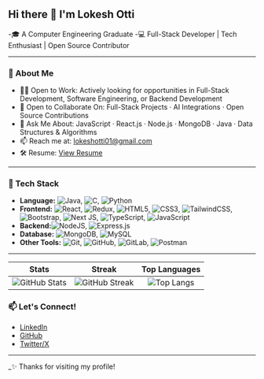 ## Hi there 👋 I'm Lokesh Otti

-🎓 A Computer Engineering Graduate
-💻 Full-Stack Developer | Tech Enthusiast | Open Source Contributor  

---

### 🚀 About Me

- 👨‍💻 Open to Work: Actively looking for opportunities in Full-Stack Development, Software Engineering, or Backend Development
- 👯 Open to Collaborate On: Full-Stack Projects · AI Integrations · Open Source Contributions
- 💬 Ask Me About: JavaScript · React.js · Node.js · MongoDB · Java · Data Structures & Algorithms
- 📫 Reach me at: [lokeshotti01@gmail.com](mailto:lokeshotti01@gmail.com)
- 🛠️ Resume: [View Resume](https://drive.google.com/file/d/1tbqIv2Mgc2tejoZim9BwcMcHBHpQEgIl/view?usp=drive_link)
 <!-- add your actual resume link -->

---

### 🧰 Tech Stack

- **Language:** ![Java](https://img.shields.io/badge/java-%23ED8B00.svg?style=for-the-badge&logo=openjdk&logoColor=white), ![C](https://img.shields.io/badge/c-%2300599C.svg?style=for-the-badge&logo=c&logoColor=white), ![Python](https://img.shields.io/badge/python-3670A0?style=for-the-badge&logo=python&logoColor=ffdd54)
- **Frontend:** ![React](https://img.shields.io/badge/react-%2320232a.svg?style=for-the-badge&logo=react&logoColor=%2361DAFB), ![Redux](https://img.shields.io/badge/redux-%23593d88.svg?style=for-the-badge&logo=redux&logoColor=white), ![HTML5](https://img.shields.io/badge/html5-%23E34F26.svg?style=for-the-badge&logo=html5&logoColor=white), ![CSS3](https://img.shields.io/badge/css3-%231572B6.svg?style=for-the-badge&logo=css3&logoColor=white), ![TailwindCSS](https://img.shields.io/badge/tailwindcss-%2338B2AC.svg?style=for-the-badge&logo=tailwind-css&logoColor=white), ![Bootstrap](https://img.shields.io/badge/bootstrap-%238511FA.svg?style=for-the-badge&logo=bootstrap&logoColor=white), ![Next JS](https://img.shields.io/badge/Next-black?style=for-the-badge&logo=next.js&logoColor=white), ![TypeScript](https://img.shields.io/badge/typescript-%23007ACC.svg?style=for-the-badge&logo=typescript&logoColor=white), 	![JavaScript](https://img.shields.io/badge/javascript-%23323330.svg?style=for-the-badge&logo=javascript&logoColor=%23F7DF1E)
- **Backend:**![NodeJS](https://img.shields.io/badge/node.js-6DA55F?style=for-the-badge&logo=node.js&logoColor=white), ![Express.js](https://img.shields.io/badge/express.js-%23404d59.svg?style=for-the-badge&logo=express&logoColor=%2361DAFB)  
- **Database:** ![MongoDB](https://img.shields.io/badge/MongoDB-%234ea94b.svg?style=for-the-badge&logo=mongodb&logoColor=white), ![MySQL](https://img.shields.io/badge/mysql-4479A1.svg?style=for-the-badge&logo=mysql&logoColor=white) 
- **Other Tools:** 	![Git](https://img.shields.io/badge/git-%23F05033.svg?style=for-the-badge&logo=git&logoColor=white), ![GitHub](https://img.shields.io/badge/github-%23121011.svg?style=for-the-badge&logo=github&logoColor=white), ![GitLab](https://img.shields.io/badge/gitlab-%23181717.svg?style=for-the-badge&logo=gitlab&logoColor=white), ![Postman](https://img.shields.io/badge/Postman-FF6C37?style=for-the-badge&logo=postman&logoColor=white)

---

|                                                                               Stats                                                                              |                                                   Streak                                                   |                                                                                       Top Languages                                                                                      |
| :--------------------------------------------------------------------------------------------------------------------------------------------------------------: | :--------------------------------------------------------------------------------------------------------: | :--------------------------------------------------------------------------------------------------------------------------------------------------------------------------------------: |
| ![GitHub Stats](https://github-readme-stats.vercel.app/api?username=LokeshOtti29\&theme=dark\&hide_border=false\&include_all_commits=false\&count_private=false) | ![GitHub Streak](https://nirzak-streak-stats.vercel.app/?user=LokeshOtti29\&theme=dark\&hide_border=false) | ![Top Langs](https://github-readme-stats.vercel.app/api/top-langs/?username=LokeshOtti29\&theme=dark\&hide_border=false\&include_all_commits=false\&count_private=false\&layout=compact) |


### 📫 Let's Connect!

- [LinkedIn](https://www.linkedin.com/in/lokesh-otti-8b661526a/)
- [GitHub](https://github.com/LokeshOtti29)
- [Twitter/X](https://x.com/lkot370978)

---

_✨ Thanks for visiting my profile! 

